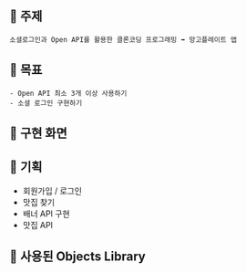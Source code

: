 ## 📌 주제
    소셜로그인과 Open API를 활용한 클론코딩 프로그래밍 ➡️ 망고플레이트 앱
    
## 📌 목표
    - Open API 최소 3개 이상 사용하기
    - 소셜 로그인 구현하기
    
    
    
## 📌 구현 화면


## 📌 기획 
   - 회원가입 / 로그인
   - 맛집 찾기 
   - 배너 API 구현
   - 맛집 API 
   


## 📌 사용된 Objects Library



